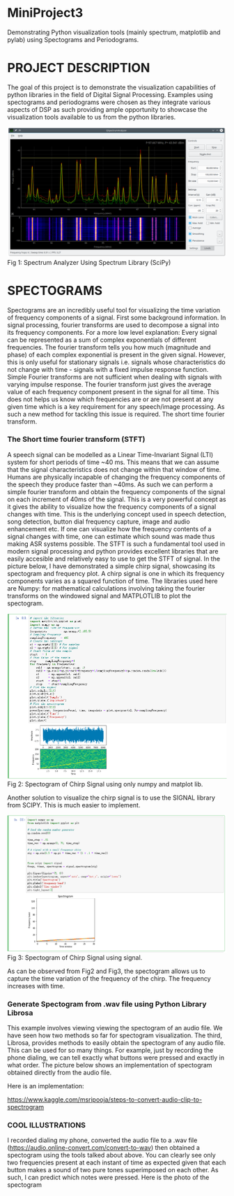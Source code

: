 # MiniProject3
Demonstrating Python visualization tools (mainly spectrum, matplotlib and pylab) using Spectograms and Periodograms.

# PROJECT DESCRIPTION
The goal of this project is to demonstrate the visualization capabilities of python libraries in the field of Digital Signal Processing. Examples using spectograms and periodograms were chosen as they integrate various aspects of DSP as such providing ample opportunity to showcase the visualization tools available to us from the python libraries.

![Screenshot](Screenshot.png)
Fig 1: Spectrum Analyzer Using Spectrum Library (SciPy)

# SPECTOGRAMS
Spectograms are an incredibly useful tool for visualizing the time variation of frequency components of a signal. First some background information. In signal processing, fourier transforms are used to decompose a signal into its frequency components. For a more low level explanation: Every signal can be represented as a sum of complex exponentials of different frequencies. The fourier transform tells you how much (magnitude and phase) of each complex exponential is present in the given signal. However, this is only useful for stationary signals i.e. signals whose characteristics do not change with time - signals with a fixed impulse response function. Simple Fourier transforms are not sufficient when dealing with signals with varying impulse response. The fourier transform just gives the average value of each frequency component present in the signal for all time. This does not helps us know which frequencies are or are not present at any given time which is a key requirement for any speech/image processing. As such a new method for tackling this issue is required. The short time fourier transform.

### The Short time fourier transform (STFT) ###
A speech signal can be modelled as a Linear Time-Invariant Signal (LTI) system for short periods of time ~40 ms. This means that we can assume that the signal characteristics does not change within that window of time. Humans are physically incapable of changing the frequency components of the speech they produce faster than ~40ms.  As such we can perform a simple fourier transform and obtain the frequency components of the signal on each increment of 40ms of the signal. This is a very powerful concept as it gives the ability to visualize how the frequency components of a signal changes with time. This is the underlying concept used in speech detection, song detection, button dial frequency capture, image and audio enhancement etc. If one can visualize how the frequency contents of a signal changes with time, one can estimate which sound was made thus making ASR systems possible. The STFT is such a fundamental tool used in modern signal processing and python provides excellent libraries that are easily accesible and relatively easy to use to get the STFT of signal. In the picture below, I have demonstrated a simple chirp signal, showcasing its spectogram and frequency plot. A chirp signal is one in which its frequency components varies as a squared function of time. The libraries used here are Numpy: for mathematical calculations involving taking the fourier transforms on the windowed signal and MATPLOTLIB to plot the spectogram.

![Screenshot](Capture.PNG)
Fig 2: Spectogram of Chirp Signal using only numpy and matplot lib.

Another solution to visualize the chirp signal is to use the SIGNAL library from SCIPY. This is much easier to implement. 

![Screenshot](sig.PNG)
Fig 3: Spectogram of Chirp Signal using signal.

As can be observed from Fig2 and Fig3, the spectogram allows us to capture the time variation of the frequency of the chirp. The frequency increases with time. 

### Generate Spectogram from .wav file using Python Library Librosa
This example involves viewing viewing the spectogram of an audio file. We have seen how two methods so far for spectogram visualization. The third, Librosa, provides methods to easily obtain the spectogram of any audio file. This can be used for so many things. For example, just by recording the phone dialing, we can tell exactly what buttons were pressed and exactly in what order. The picture below shows an implementation of spectogram obtained directly from the audio file.

Here is an implementation:

https://www.kaggle.com/msripooja/steps-to-convert-audio-clip-to-spectrogram

### COOL ILLUSTRATIONS
I recorded dialing my phone, converted the audio file to a .wav file (https://audio.online-convert.com/convert-to-wav) then obtained a spectogram using the tools talked about above. You can clearly see only two frequencies present at each instant of time as expected given that each button makes a sound of two pure tones superimposed on each other. As such, I can predict which notes were pressed. Here is the photo of the spectogram
